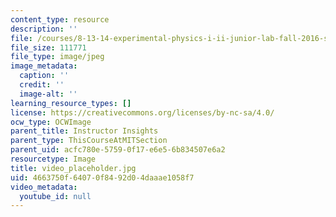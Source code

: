 ```yaml
---
content_type: resource
description: ''
file: /courses/8-13-14-experimental-physics-i-ii-junior-lab-fall-2016-spring-2017/4663750f64070f8492d04daaae1058f7_video_placeholder.jpg
file_size: 111771
file_type: image/jpeg
image_metadata:
  caption: ''
  credit: ''
  image-alt: ''
learning_resource_types: []
license: https://creativecommons.org/licenses/by-nc-sa/4.0/
ocw_type: OCWImage
parent_title: Instructor Insights
parent_type: ThisCourseAtMITSection
parent_uid: acfc780e-5759-0f17-e6e5-6b834507e6a2
resourcetype: Image
title: video_placeholder.jpg
uid: 4663750f-6407-0f84-92d0-4daaae1058f7
video_metadata:
  youtube_id: null
---
```

